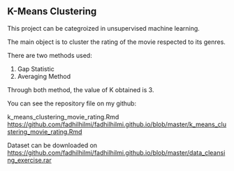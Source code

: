 ## K-Means Clustering 

This project can be categroized in unsupervised machine learning.

The main object is to cluster the rating of the movie respected to its genres.

There are two methods used:
1. Gap Statistic 
2. Averaging Method

Through both method, the value of K obtained is 3.

You can see the repository file on my github: 

k_means_clustering_movie_rating.Rmd  https://github.com/fadhilhilmi/fadhilhilmi.github.io/blob/master/k_means_clustering_movie_rating.Rmd

Dataset can be downloaded on https://github.com/fadhilhilmi/fadhilhilmi.github.io/blob/master/data_cleansing_exercise.rar
